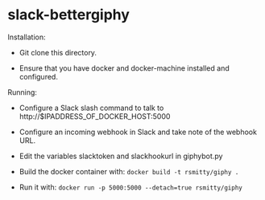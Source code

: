 # slack-bettergiphy

Installation:

- Git clone this directory.

- Ensure that you have docker and docker-machine installed and configured.

Running:

- Configure a Slack slash command to talk to http://$IPADDRESS_OF_DOCKER_HOST:5000

- Configure an incoming webhook in Slack and take note of the webhook URL.

- Edit the variables slacktoken and slackhookurl in giphybot.py

- Build the docker container with:
`docker build -t rsmitty/giphy .`

- Run it with:
`docker run -p 5000:5000 --detach=true rsmitty/giphy`
